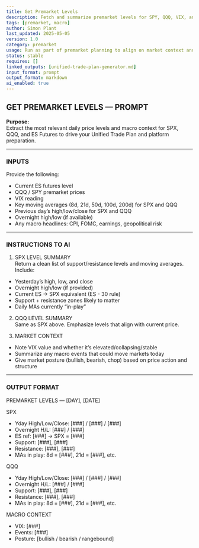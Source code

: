 ```yaml
---
title: Get Premarket Levels  
description: Fetch and summarize premarket levels for SPY, QQQ, VIX, and ES to inform bias and setup zones  
tags: [premarket, macro]  
author: Simon Plant  
last_updated: 2025-05-05  
version: 1.0  
category: premarket  
usage: Run as part of premarket planning to align on market context and likely structure  
status: stable  
requires: []  
linked_outputs: [unified-trade-plan-generator.md]  
input_format: prompt  
output_format: markdown  
ai_enabled: true  
---
```


## GET PREMARKET LEVELS — PROMPT

**Purpose:**  
Extract the most relevant daily price levels and macro context for SPX, QQQ, and ES Futures to drive your Unified Trade Plan and platform preparation.

---

### INPUTS  
Provide the following:  
- Current ES futures level  
- QQQ / SPY premarket prices  
- VIX reading  
- Key moving averages (8d, 21d, 50d, 100d, 200d) for SPX and QQQ  
- Previous day’s high/low/close for SPX and QQQ  
- Overnight high/low (if available)  
- Any macro headlines: CPI, FOMC, earnings, geopolitical risk  

---

### INSTRUCTIONS TO AI

1. SPX LEVEL SUMMARY  
Return a clean list of support/resistance levels and moving averages. Include:  
- Yesterday’s high, low, and close  
- Overnight high/low (if provided)  
- Current ES → SPX equivalent (ES - 30 rule)  
- Support + resistance zones likely to matter  
- Daily MAs currently “in-play”  

2. QQQ LEVEL SUMMARY  
Same as SPX above. Emphasize levels that align with current price.  

3. MARKET CONTEXT  
- Note VIX value and whether it’s elevated/collapsing/stable  
- Summarize any macro events that could move markets today  
- Give market posture (bullish, bearish, chop) based on price action and structure  

---

### OUTPUT FORMAT

PREMARKET LEVELS — [DAY], [DATE]

SPX  
- Yday High/Low/Close: [###] / [###] / [###]  
- Overnight H/L: [###] / [###]  
- ES ref: [###] → SPX = [###]  
- Support: [###], [###]  
- Resistance: [###], [###]  
- MAs in play: 8d = [###], 21d = [###], etc.

QQQ  
- Yday High/Low/Close: [###] / [###] / [###]  
- Overnight H/L: [###] / [###]  
- Support: [###], [###]  
- Resistance: [###], [###]  
- MAs in play: 8d = [###], 21d = [###], etc.

MACRO CONTEXT  
- VIX: [###]  
- Events: [###]  
- Posture: [bullish / bearish / rangebound]